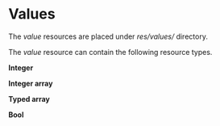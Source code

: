 # Values

The *value* resources are placed under *res/values/* directory.

The *value* resource can contain the following resource types.

**Integer**

**Integer array**

**Typed array**

**Bool**
